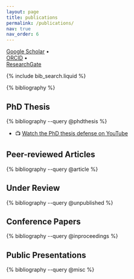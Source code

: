 ```yaml
---
layout: page
title: publications
permalink: /publications/
nav: true
nav_order: 6
---
```

[<i class="ai ai-google-scholar"></i> Google Scholar](https://scholar.google.com/...) •  
[<i class="ai ai-orcid"></i> ORCID](https://orcid.org/...) •  
[<i class="ai ai-researchgate"></i> ResearchGate](https://www.researchgate.net/...)

{% include bib_search.liquid %}

{% bibliography %}

## PhD Thesis
{% bibliography --query @phdthesis %}
- 📺 [Watch the PhD thesis defense on YouTube](https://theses.hal.science/tel-03230033)

## Peer-reviewed Articles
{% bibliography --query @article %}

## Under Review
{% bibliography --query @unpublished %}

## Conference Papers
{% bibliography --query @inproceedings %}

## Public Presentations
{% bibliography --query @misc %}
